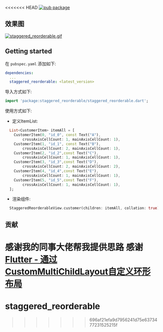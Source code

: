 <<<<<<< HEAD
[![pub package](https://img.shields.io/pub/v/staggered_reorderable.svg)](https://pub.dartlang.org/packages/staggered_reorderable)

## 效果图

[![staggered_reorderable.gif](https://s1.ax1x.com/2022/05/08/OlfKoT.gif)](https://imgtu.com/i/OlfKoT)

## Getting started

在 `pubspec.yaml` 添加如下:

```yaml
dependencies:
  ...
  staggered_reorderable: <latest_version>
```

导入方式如下:

```dart
import 'package:staggered_reorderable/staggered_reorderable.dart';
```

使用方式如下:

- 定义ItemList:

```dart
  List<CustomerItem> itemAll = [
    CustomerItem(0, "id_0", const Text("A"),
        crossAxisCellCount: 1, mainAxisCellCount: 1),
    CustomerItem(1, "id_1", const Text("B"),
        crossAxisCellCount: 2, mainAxisCellCount: 1),
    CustomerItem(2, "id_2",const Text("C"),
        crossAxisCellCount: 1, mainAxisCellCount: 1),
    CustomerItem(3, "id_3",const Text("D"),
        crossAxisCellCount: 2, mainAxisCellCount: 2),
    CustomerItem(4, "id_4",const Text("E"),
        crossAxisCellCount: 1, mainAxisCellCount: 1),
    CustomerItem(5, "id_5",const Text("F"),
        crossAxisCellCount: 1, mainAxisCellCount: 1),
  ];
```

- 渲染组件:

```dart
  StaggeredReorderableView.customer(children: itemAll, collation: true)
```

## 贡献

感谢我的同事大佬帮我提供思路
感谢[Flutter - 通过CustomMultiChildLayout自定义环形布局](https://juejin.cn/post/7028084846895300638)
=======
# staggered_reorderable
>>>>>>> 696af21efa9d7956241d75e6373477231525215f
